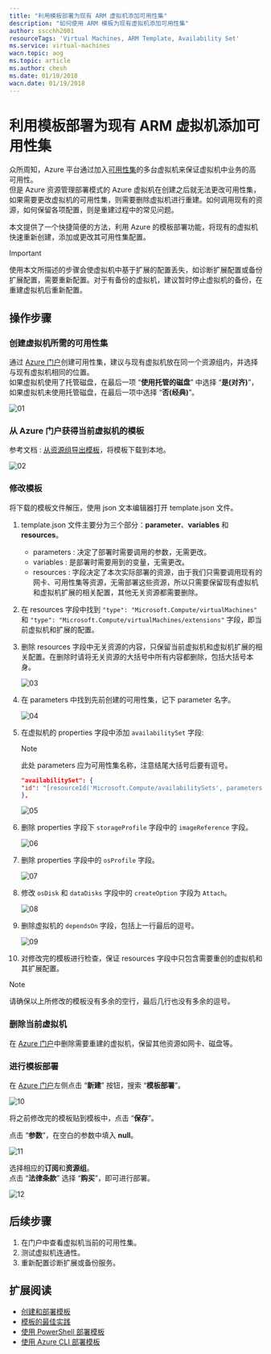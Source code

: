 ```yaml
---
title: "利用模板部署为现有 ARM 虚拟机添加可用性集"
description: "如何使用 ARM 模板为现有虚拟机添加可用性集"
author: sscchh2001
resourceTags: 'Virtual Machines, ARM Template, Availability Set'
ms.service: virtual-machines
wacn.topic: aog
ms.topic: article
ms.author: chesh
ms.date: 01/19/2018
wacn.date: 01/19/2018
---
```


# 利用模板部署为现有 ARM 虚拟机添加可用性集

众所周知，Azure 平台通过加入[可用性集](https://docs.azure.cn/zh-cn/virtual-machines/windows/manage-availability)的多台虚拟机来保证虚拟机中业务的高可用性。<br>
但是 Azure 资源管理部署模式的 Azure 虚拟机在创建之后就无法更改可用性集，如果需要更改虚拟机的可用性集，则需要删除虚拟机进行重建。如何调用现有的资源，如何保留各项配置，则是重建过程中的常见问题。

本文提供了一个快捷简便的方法，利用 Azure 的模板部署功能，将现有的虚拟机快速重新创建，添加或更改其可用性集配置。

> [!IMPORTANT]
> 使用本文所描述的步骤会使虚拟机中基于扩展的配置丢失，如诊断扩展配置或备份扩展配置，需要重新配置。对于有备份的虚拟机，建议暂时停止虚拟机的备份，在重建虚拟机后重新配置。

## 操作步骤

### 创建虚拟机所需的可用性集

通过 [Azure 门户](https://portal.azure.cn/)创建可用性集，建议与现有虚拟机放在同一个资源组内，并选择与现有虚拟机相同的位置。<br>
如果虚拟机使用了托管磁盘，在最后一项 “**使用托管的磁盘**” 中选择 “**是(对齐)**”，如果虚拟机未使用托管磁盘，在最后一项中选择 “**否(经典)**”。

![01](media/aog-virtual-machines-arm-howto-create-availability-set-through-template-deploy/01.png)

### 从 Azure 门户获得当前虚拟机的模板

参考文档 : [从资源组导出模板](https://docs.azure.cn/zh-cn/azure-resource-manager/resource-manager-export-template#export-the-template-from-resource-group)，将模板下载到本地。

![02](media/aog-virtual-machines-arm-howto-create-availability-set-through-template-deploy/02.png)

### 修改模板

将下载的模板文件解压，使用 json 文本编辑器打开 template.json 文件。

1. template.json 文件主要分为三个部分：**parameter**、**variables** 和 **resources**。
    
    - parameters : 决定了部署时需要调用的参数，无需更改。
    - variables : 是部署时需要用到的变量，无需更改。
    - resources : 字段决定了本次实际部署的资源，由于我们只需要调用现有的网卡、可用性集等资源，无需部署这些资源，所以只需要保留现有虚拟机和虚拟机扩展的相关配置，其他无关资源都需要删除。

2. 在 resources 字段中找到 `"type": "Microsoft.Compute/virtualMachines"` 和 `"type": "Microsoft.Compute/virtualMachines/extensions"` 字段，即当前虚拟机和扩展的配置。

3. 删除 resources 字段中无关资源的内容，只保留当前虚拟机和虚拟机扩展的相关配置。在删除时请将无关资源的大括号中所有内容都删除，包括大括号本身。

    ![03](media/aog-virtual-machines-arm-howto-create-availability-set-through-template-deploy/03.png)

4. 在 parameters 中找到先前创建的可用性集，记下 parameter 名字。

    ![04](media/aog-virtual-machines-arm-howto-create-availability-set-through-template-deploy/04.png)

5. 在虚拟机的 properties 字段中添加 `availabilitySet` 字段: 
    
    > [!NOTE]
    > 此处 parameters 应为可用性集名称，注意结尾大括号后要有逗号。

    ```json
    "availabilitySet": {
    "id": "[resourceId('Microsoft.Compute/availabilitySets', parameters('availabilitySets__name'))]"
    },
    ```

    ![05](media/aog-virtual-machines-arm-howto-create-availability-set-through-template-deploy/05.png)

6. 删除 properties 字段下 `storageProfile` 字段中的 `imageReference` 字段。

    ![06](media/aog-virtual-machines-arm-howto-create-availability-set-through-template-deploy/06.png)

7. 删除 properties 字段中的 `osProfile` 字段。

    ![07](media/aog-virtual-machines-arm-howto-create-availability-set-through-template-deploy/07.png)

8. 修改 `osDisk` 和 `dataDisks` 字段中的 `createOption` 字段为 `Attach`。

    ![08](media/aog-virtual-machines-arm-howto-create-availability-set-through-template-deploy/08.png)

9. 删除虚拟机的 `dependsOn` 字段，包括上一行最后的逗号。

    ![09](media/aog-virtual-machines-arm-howto-create-availability-set-through-template-deploy/09.png)

10. 对修改完的模板进行检查，保证 resources 字段中只包含需要重创的虚拟机和其扩展配置。

> [!NOTE]
> 请确保以上所修改的模板没有多余的空行，最后几行也没有多余的逗号。

### 删除当前虚拟机

在 [Azure 门户](https://portal.azure.cn/)中删除需要重建的虚拟机，保留其他资源如网卡、磁盘等。

### 进行模板部署

在 [Azure 门户](https://portal.azure.cn/)左侧点击 “**新建**” 按钮，搜索 “**模板部署**”。

![10](media/aog-virtual-machines-arm-howto-create-availability-set-through-template-deploy/10.png)

将之前修改完的模板贴到模板中，点击 “**保存**”。

点击 “**参数**”，在空白的参数中填入 **null**。

![11](media/aog-virtual-machines-arm-howto-create-availability-set-through-template-deploy/11.png)

选择相应的**订阅**和**资源组**。<br>
点击 “**法律条款**” 选择 “**购买**”，即可进行部署。

![12](media/aog-virtual-machines-arm-howto-create-availability-set-through-template-deploy/12.png)

## 后续步骤

1. 在门户中查看虚拟机当前的可用性集。
2. 测试虚拟机连通性。
3. 重新配置诊断扩展或备份服务。

## 扩展阅读

- [创建和部署模板](https://docs.azure.cn/zh-cn/azure-resource-manager/resource-manager-create-first-template)
- [模板的最佳实践](https://docs.azure.cn/zh-cn/azure-resource-manager/resource-manager-template-best-practices)
- [使用 PowerShell 部署模板](https://docs.azure.cn/zh-cn/azure-resource-manager/resource-group-template-deploy)
- [使用 Azure CLI 部署模板](https://docs.azure.cn/zh-cn/azure-resource-manager/resource-group-template-deploy-cli)